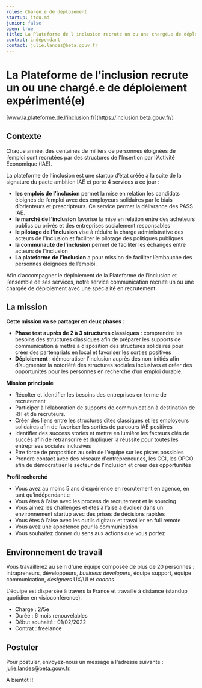 ```yaml
---
roles: Chargé.e de déploiement
startup: itou.md
junior: false
open: true
title: La Plateforme de l'inclusion recrute un ou une chargé.e de déploiement avec une spécialité "recrutement "
contrat: indépendant
contact: julie.landes@beta.gouv.fr
---
```


# La Plateforme de l'inclusion recrute un ou une chargé.e de déploiement expérimenté(e)

[www.la.plateforme.de.l'inclusion.fr](https://inclusion.beta.gouv.fr/)


## Contexte

Chaque année, des centaines de milliers de personnes éloignées de l’emploi sont recrutées par des structures de l’Insertion par l’Activité Économique (IAE). 

La plateforme de l’inclusion est une startup d’état créée à la suite de la signature du pacte ambition IAE et porte 4 services à ce jour : 

- **les emplois de l’inclusion** permet la mise en relation les candidats éloignés de l’emploi avec des employeurs solidaires par le biais d’orienteurs et prescripteurs. Ce service permet la délivrance des PASS IAE. 
- **le marché de l’inclusion** favorise la mise en relation entre des acheteurs publics ou privés et des entreprises socialement responsables
- **le pilotage de l’inclusion** vise à réduire la charge administrative des acteurs de l'inclusion et faciliter le pilotage des politiques publiques
- **la communauté de l’inclusion** permet de faciliter les échanges entre acteurs de l’inclusion
- **La plateforme de l’inclusion** a pour mission de faciliter l’embauche des personnes éloignées de l’emploi.
  
Afin d’accompagner le déploiement de la Plateforme de l’inclusion et l’ensemble de ses services, notre service communication recrute un ou une chargée de déploiement avec une spécialité en recrutement

## La mission

**Cette mission va se partager en deux phases :**

- **Phase test auprès de 2 à 3 structures classiques** : comprendre les besoins des structures classiques afin de préparer les supports de communication à mettre à disposition des structures solidaires pour créer des partenariats en local et favoriser les sorties positives
- **Déploiement** : démocratiser l’inclusion auprès des non-initiés afin d’augmenter la notoriété des structures sociales inclusives et créer des opportunités pour les personnes en recherche d’un emploi durable.

**Mission principale**

- Récolter et identifier les besoins des entreprises en terme de recrutement
- Participer à l’élaboration de supports de communication à destination de RH et de recruteurs. 
- Créer des liens entre les structures dites classiques et les employeurs solidaires afin de favoriser les sorties de parcours IAE positives
- Identifier des success stories et mettre en lumière les facteurs clés de succès afin de retranscrire et dupliquer la réussite pour toutes les entreprises sociales inclusives
- Être force de proposition au sein de l’équipe sur les pistes possibles
- Prendre contact avec des réseaux d'entrepreneur.es, les CCI, les OPCO afin de démocratiser le secteur de l’inclusion et créer des opportunités

**Profil recherché**

- Vous avez au moins 5 ans d’expérience en recrutement en agence, en tant qu’indépendant.e 
- Vous êtes à l’aise avec les process de recrutement et le sourcing
- Vous aimez les challenges et êtes à l’aise à évoluer dans un environnement startup avec des prises de décisions rapides
- Vous êtes à l’aise avec les outils digitaux et travailler en full remote
- Vous avez une appétence pour la communication
- Vous souhaitez donner du sens aux actions que vous portez 

## Environnement de travail

Vous travaillerez au sein d'une équipe composée de plus de 20 personnes : intrapreneurs, développeurs, *business developers*, équipe support, équipe communication, *designers* UX/UI et *coachs*.

L'équipe est dispersée à travers la France et travaille à distance (standup quotidien en visioconférence).

- Charge : 2/5e
- Durée : 6 mois renouvelables
- Début souhaité : 01/02/2022
- Contrat : freelance

## Postuler

Pour postuler, envoyez-nous un message à l'adresse suivante : [julie.landes@beta.gouv.fr](mailto:julie.landes@beta.gouv.fr).

À bientôt !!
